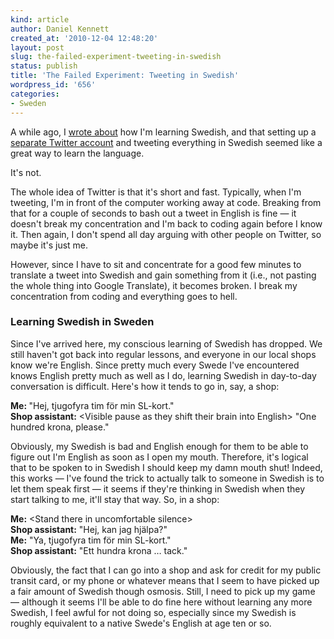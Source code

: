 ```yaml
---
kind: article
author: Daniel Kennett
created_at: '2010-12-04 12:48:20'
layout: post
slug: the-failed-experiment-tweeting-in-swedish
status: publish
title: 'The Failed Experiment: Tweeting in Swedish'
wordpress_id: '656'
categories:
- Sweden
---
```


<p>A while ago, I <a href="http://ikennd.ac/blog/2010/06/twitter-as-a-language-learning-tool/">wrote about</a> how I'm learning Swedish, and that setting up a <a href="http://twitter.com/iKenndacSE">separate Twitter account</a> and tweeting everything in Swedish seemed like a great way to learn the language.</p>
<p>It's not.</p>
<p>The whole idea of Twitter is that it's short and fast. Typically, when I'm tweeting, I'm in front of the computer working away at code. Breaking from that for a couple of seconds to bash out a tweet in English is fine — it doesn't break my concentration and I'm back to coding again before I know it. Then again, I don't spend all day arguing with other people on Twitter, so maybe it's just me.</p>
<p>However, since I have to sit and concentrate for a good few minutes to translate a tweet into Swedish and gain something from it (i.e., not pasting the whole thing into Google Translate), it becomes broken. I break my concentration from coding and everything goes to hell.</p>
<h3>Learning Swedish in Sweden</h3>
<p>Since I've arrived here, my conscious learning of Swedish has dropped. We still haven't got back into regular lessons, and everyone in our local shops know we're English. Since pretty much every Swede I've encountered knows English pretty much as well as I do, learning Swedish in day-to-day conversation is difficult. Here's how it tends to go in, say, a shop:</p>
<p><strong>Me: </strong>"Hej, tjugofyra tim för min SL-kort."<br /><strong>Shop assistant:</strong> &lt;Visible pause as they shift their brain into English&gt; "One hundred krona, please."</p>
<p>Obviously, my Swedish is bad and English enough for them to be able to figure out I'm English as soon as I open my mouth. Therefore, it's logical that to be spoken to in Swedish I should keep my damn mouth shut! Indeed, this works — I've found the trick to actually talk to someone in Swedish is to let them speak first — it seems if they're thinking in Swedish when they start talking to me, it'll stay that way. So, in a shop:</p>
<p><strong>Me:</strong> &lt;Stand there in uncomfortable silence&gt;<br /><strong>Shop assistant:</strong> "Hej, kan jag hjälpa?" <br /><strong>Me:</strong> "Ya, tjugofyra tim för min SL-kort."<br /><strong>Shop assistant:</strong> "Ett hundra krona … tack."</p>
<p>Obviously, the fact that I can go into a shop and ask for credit for my public transit card, or my phone or whatever means that I seem to have picked up a fair amount of Swedish though osmosis. Still, I need to pick up my game — although it seems I'll be able to do fine here without learning any more Swedish, I feel awful for not doing so, especially since my Swedish is roughly equivalent to a native Swede's English at age ten or so.</p>